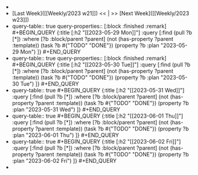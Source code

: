 -
- [Last Week]([[Weekly/2023 w21]]) << | >> [Next Week]([[Weekly/2023 w23]])
- query-table:: true
  query-properties:: [:block :finished :remark]
  #+BEGIN_QUERY
  {:title [:h2 "[[2023-05-29 Mon]]"]
   :query [:find (pull ?b [*])
       :where
       [?b :block/parent ?parent]
       (not (has-property ?parent :template))
       (task ?b #{"TODO" "DONE"})
       (property ?b :plan "2023-05-29 Mon")
  ]}
  #+END_QUERY
- query-table:: true
  query-properties:: [:block :finished :remark]
  #+BEGIN_QUERY
  {:title [:h2 "[[2023-05-30 Tue]]"]
   :query [:find (pull ?b [*])
       :where
       [?b :block/parent ?parent]
       (not (has-property ?parent :template))
       (task ?b #{"TODO" "DONE"})
       (property ?b :plan "2023-05-30 Tue")
  ]}
  #+END_QUERY
- query-table:: true
  #+BEGIN_QUERY
  {:title [:h2 "[[2023-05-31 Wed]]"]
   :query [:find (pull ?b [*])
       :where
       [?b :block/parent ?parent]
       (not (has-property ?parent :template))
       (task ?b #{"TODO" "DONE"})
       (property ?b :plan "2023-05-31 Wed")
  ]}
  #+END_QUERY
- query-table:: true
  #+BEGIN_QUERY
  {:title [:h2 "[[2023-06-01 Thu]]"]
   :query [:find (pull ?b [*])
       :where
       [?b :block/parent ?parent]
       (not (has-property ?parent :template))
       (task ?b #{"TODO" "DONE"})
       (property ?b :plan "2023-06-01 Thu")
  ]}
  #+END_QUERY
- query-table:: true
  #+BEGIN_QUERY
  {:title [:h2 "[[2023-06-02 Fri]]"]
   :query [:find (pull ?b [*])
       :where
       [?b :block/parent ?parent]
       (not (has-property ?parent :template))
       (task ?b #{"TODO" "DONE"})
       (property ?b :plan "2023-06-02 Fri")
  ]}
  #+END_QUERY
-